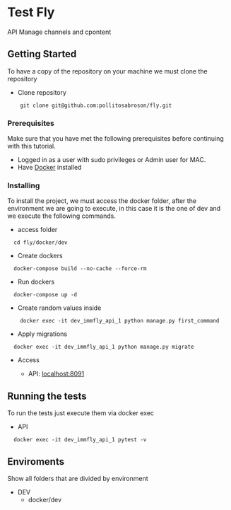 # Test Fly

API Manage channels and cpontent

## Getting Started

To have a copy of the repository on your machine we must clone the repository

* Clone repository
```ssh
    git clone git@github.com:pollitosabroson/fly.git
```

### Prerequisites

Make sure that you have met the following prerequisites before continuing with this tutorial.

* Logged in as a user with sudo privileges or Admin user for MAC.
* Have [Docker](https://docs.docker.com/install/) installed

### Installing 

To install the project, we must access the docker folder, after the environment we are going to execute, in this case it is the one of dev and we execute the following commands.

* access folder
```ssh
  cd fly/docker/dev
```
* Create dockers
```ssh
  docker-compose build --no-cache --force-rm
```
* Run dockers
```ssh
  docker-compose up -d
```
* Create random values inside
```ssh
    docker exec -it dev_immfly_api_1 python manage.py first_command
```

* Apply migrations
```ssh
  docker exec -it dev_immfly_api_1 python manage.py migrate
```

* Access

    * API: [localhost:8091](http://localhost:8091/)

## Running the tests

To run the tests just execute them via docker exec
* API
```ssh
  docker exec -it dev_immfly_api_1 pytest -v
```

## Enviroments
Show all folders that are divided by environment
* DEV
    * docker/dev
